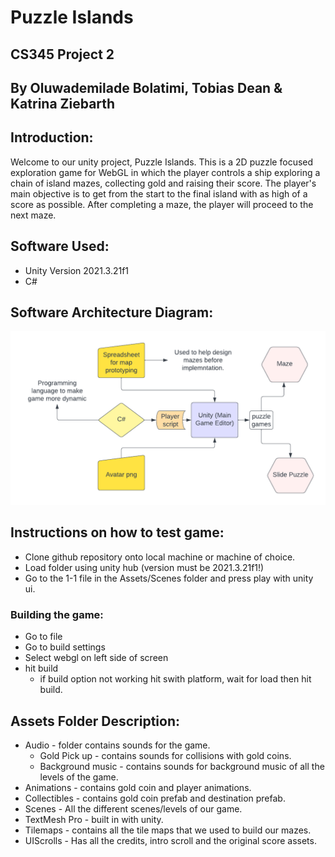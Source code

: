# Puzzle Islands
## CS345 Project 2
## By Oluwademilade Bolatimi, Tobias Dean & Katrina Ziebarth

## Introduction:

Welcome to our unity project, Puzzle Islands. This is a 2D puzzle focused exploration game for WebGL in which the player controls a ship exploring a chain of island mazes, collecting gold and raising their score. The player's main objective is to get from the start to the final island with as high of a score as possible. After completing a maze, the player will proceed to the next maze.

## Software Used:

- Unity Version 2021.3.21f1
- C#

## Software Architecture Diagram:

![alt text](Puzzle_islands_SAD.png)

## Instructions on how to test game:

- Clone github repository onto local machine or machine of choice.
- Load folder using unity hub (version must be 2021.3.21f1!)
- Go to the 1-1 file in the Assets/Scenes folder and press play with unity ui.

### Building the game:

- Go to file
- Go to build settings
- Select webgl on left side of screen
- hit build 
    - if build option not working hit swith platform, wait for load then hit build.


## Assets Folder Description:

- Audio - folder contains sounds for the game.
    - Gold Pick up - contains sounds for collisions with gold coins.
    - Background music - contains sounds for background music of all the levels of the game.
- Animations - contains gold coin and player animations.
- Collectibles - contains gold coin prefab and destination prefab.
- Scenes - All the different scenes/levels of our game.
- TextMesh Pro - built in with unity.
- Tilemaps - contains all the tile maps that we used to build our mazes.
- UIScrolls - Has all the credits, intro scroll and the original score assets.






